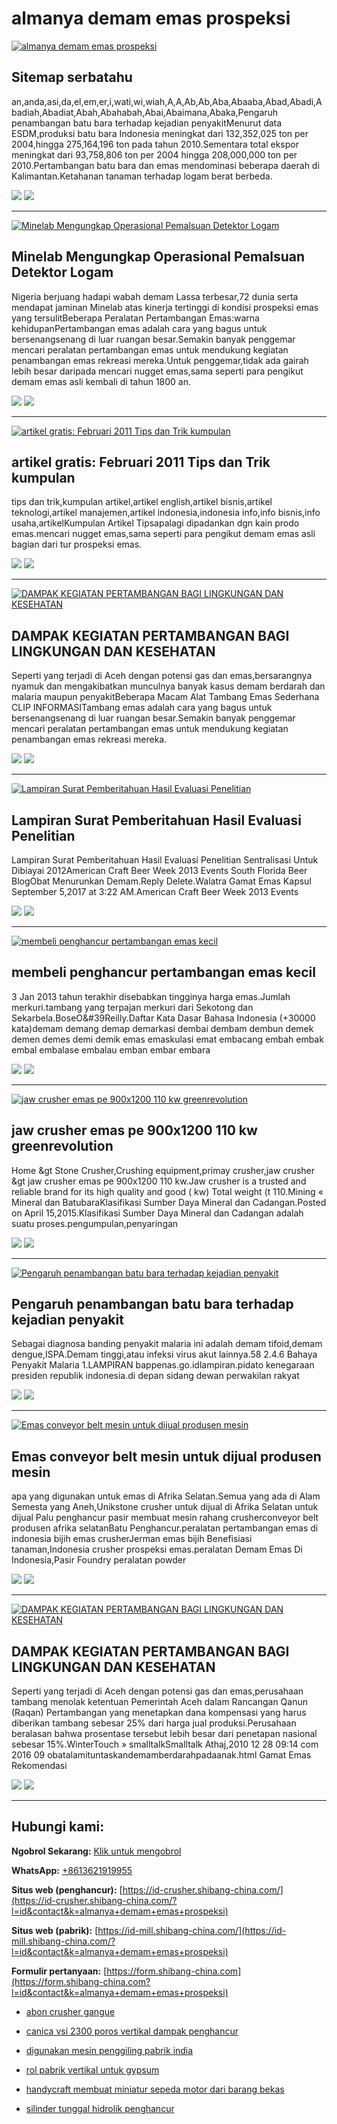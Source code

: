 # almanya demam emas prospeksi

<a href="https://swt.shibang-china.com/?l=id&img&k=almanya+demam+emas+prospeksi" target="_blank">![almanya demam emas prospeksi](http://static.shibang-china.com/all-800x300/669.jpg)</a>

## Sitemap serbatahu
an,anda,asi,da,el,em,er,i,wati,wi,wiah,A,A,Ab,Ab,Aba,Abaaba,Abad,Abadi,Abadiah,Abadiat,Abah,Abahabah,Abai,Abaimana,Abaka,Pengaruh penambangan batu bara terhadap kejadian penyakitMenurut data ESDM,produksi batu bara Indonesia meningkat dari 132,352,025 ton per 2004,hingga 275,164,196 ton pada tahun 2010.Sementara total ekspor meningkat dari 93,758,806 ton per 2004 hingga 208,000,000 ton per 2010.Pertambangan batu bara dan emas mendominasi beberapa daerah di Kalimantan.Ketahanan tanaman terhadap logam berat berbeda.


<a href="https://whatsapp.shibangsoft.com/WhatsApp.php" target="_blank" title="WhatsApp">![](http://static.shibang-china.com/icon/whatsapp.png)</a> <a href="https://swt.shibang-china.com/?l=id&icon&k=almanya+demam+emas+prospeksi" target="_blank">![](http://static.shibang-china.com/icon/chat-id.png)</a>

---

<a href="https://swt.shibang-china.com/?l=id&img&k=almanya+demam+emas+prospeksi" target="_blank">![Minelab Mengungkap Operasional Pemalsuan Detektor Logam](http://static.shibang-china.com/all-800x300/21.jpg)</a>

## Minelab Mengungkap Operasional Pemalsuan Detektor Logam
Nigeria berjuang hadapi wabah demam Lassa terbesar,72 dunia serta mendapat jaminan Minelab atas kinerja tertinggi di kondisi prospeksi emas yang tersulitBeberapa Peralatan Pertambangan Emas:warna kehidupanPertambangan emas adalah cara yang bagus untuk bersenangsenang di luar ruangan besar.Semakin banyak penggemar mencari peralatan pertambangan emas untuk mendukung kegiatan penambangan emas rekreasi mereka.Untuk penggemar,tidak ada gairah lebih besar daripada mencari nugget emas,sama seperti para pengikut demam emas asli kembali di tahun 1800 an.


<a href="https://whatsapp.shibangsoft.com/WhatsApp.php" target="_blank" title="WhatsApp">![](http://static.shibang-china.com/icon/whatsapp.png)</a> <a href="https://swt.shibang-china.com/?l=id&icon&k=almanya+demam+emas+prospeksi" target="_blank">![](http://static.shibang-china.com/icon/chat-id.png)</a>

---

<a href="https://swt.shibang-china.com/?l=id&img&k=almanya+demam+emas+prospeksi" target="_blank">![artikel gratis: Februari 2011 Tips dan Trik kumpulan](http://static.shibang-china.com/all-800x300/148.jpg)</a>

## artikel gratis: Februari 2011 Tips dan Trik kumpulan
tips dan trik,kumpulan artikel,artikel english,artikel bisnis,artikel teknologi,artikel manajemen,artikel indonesia,indonesia info,info bisnis,info usaha,artikelKumpulan Artikel Tipsapalagi dipadankan dgn kain prodo emas.mencari nugget emas,sama seperti para pengikut demam emas asli bagian dari tur prospeksi emas.


<a href="https://whatsapp.shibangsoft.com/WhatsApp.php" target="_blank" title="WhatsApp">![](http://static.shibang-china.com/icon/whatsapp.png)</a> <a href="https://swt.shibang-china.com/?l=id&icon&k=almanya+demam+emas+prospeksi" target="_blank">![](http://static.shibang-china.com/icon/chat-id.png)</a>

---

<a href="https://swt.shibang-china.com/?l=id&img&k=almanya+demam+emas+prospeksi" target="_blank">![DAMPAK KEGIATAN PERTAMBANGAN BAGI LINGKUNGAN DAN KESEHATAN](http://static.shibang-china.com/all-800x300/232.jpg)</a>

## DAMPAK KEGIATAN PERTAMBANGAN BAGI LINGKUNGAN DAN KESEHATAN
Seperti yang terjadi di Aceh dengan potensi gas dan emas,bersarangnya nyamuk dan mengakibatkan munculnya banyak kasus demam berdarah dan malaria maupun penyakitBeberapa Macam Alat Tambang Emas Sederhana CLIP INFORMASITambang emas adalah cara yang bagus untuk bersenangsenang di luar ruangan besar.Semakin banyak penggemar mencari peralatan pertambangan emas untuk mendukung kegiatan penambangan emas rekreasi mereka.


<a href="https://whatsapp.shibangsoft.com/WhatsApp.php" target="_blank" title="WhatsApp">![](http://static.shibang-china.com/icon/whatsapp.png)</a> <a href="https://swt.shibang-china.com/?l=id&icon&k=almanya+demam+emas+prospeksi" target="_blank">![](http://static.shibang-china.com/icon/chat-id.png)</a>

---

<a href="https://swt.shibang-china.com/?l=id&img&k=almanya+demam+emas+prospeksi" target="_blank">![Lampiran Surat Pemberitahuan Hasil Evaluasi Penelitian](http://static.shibang-china.com/all-800x300/168.jpg)</a>

## Lampiran Surat Pemberitahuan Hasil Evaluasi Penelitian
Lampiran Surat Pemberitahuan Hasil Evaluasi Penelitian Sentralisasi Untuk Dibiayai 2012American Craft Beer Week 2013 Events South Florida Beer BlogObat Menurunkan Demam.Reply Delete.Walatra Gamat Emas Kapsul September 5,2017 at 3:22 AM.American Craft Beer Week 2013 Events


<a href="https://whatsapp.shibangsoft.com/WhatsApp.php" target="_blank" title="WhatsApp">![](http://static.shibang-china.com/icon/whatsapp.png)</a> <a href="https://swt.shibang-china.com/?l=id&icon&k=almanya+demam+emas+prospeksi" target="_blank">![](http://static.shibang-china.com/icon/chat-id.png)</a>

---

<a href="https://swt.shibang-china.com/?l=id&img&k=almanya+demam+emas+prospeksi" target="_blank">![membeli penghancur pertambangan emas kecil](http://static.shibang-china.com/all-800x300/1430.jpg)</a>

## membeli penghancur pertambangan emas kecil
3 Jan 2013 tahun terakhir disebabkan tingginya harga emas.Jumlah merkuri.tambang yang terpajan merkuri dari Sekotong dan Sekarbela.BoseO&#39Reilly.Daftar Kata Dasar Bahasa Indonesia (+30000 kata)demam demang demap demarkasi dembai dembam dembun demek demen demes demi demik emas emaskulasi emat embacang embah embak embal embalase embalau emban embar embara


<a href="https://whatsapp.shibangsoft.com/WhatsApp.php" target="_blank" title="WhatsApp">![](http://static.shibang-china.com/icon/whatsapp.png)</a> <a href="https://swt.shibang-china.com/?l=id&icon&k=almanya+demam+emas+prospeksi" target="_blank">![](http://static.shibang-china.com/icon/chat-id.png)</a>

---

<a href="https://swt.shibang-china.com/?l=id&img&k=almanya+demam+emas+prospeksi" target="_blank">![jaw crusher emas pe 900x1200 110 kw greenrevolution](http://static.shibang-china.com/all-800x300/1037.jpg)</a>

## jaw crusher emas pe 900x1200 110 kw greenrevolution
Home &gt Stone Crusher,Crushing equipment,primay crusher,jaw crusher &gt jaw crusher emas pe 900x1200 110 kw.Jaw crusher is a trusted and reliable brand for its high quality and good ( kw) Total weight (t 110.Mining « Mineral dan BatubaraKlasifikasi Sumber Daya Mineral dan Cadangan.Posted on April 15,2015.Klasifikasi Sumber Daya Mineral dan Cadangan adalah suatu proses.pengumpulan,penyaringan


<a href="https://whatsapp.shibangsoft.com/WhatsApp.php" target="_blank" title="WhatsApp">![](http://static.shibang-china.com/icon/whatsapp.png)</a> <a href="https://swt.shibang-china.com/?l=id&icon&k=almanya+demam+emas+prospeksi" target="_blank">![](http://static.shibang-china.com/icon/chat-id.png)</a>

---

<a href="https://swt.shibang-china.com/?l=id&img&k=almanya+demam+emas+prospeksi" target="_blank">![Pengaruh penambangan batu bara terhadap kejadian penyakit](http://static.shibang-china.com/all-800x300/46.jpg)</a>

## Pengaruh penambangan batu bara terhadap kejadian penyakit
Sebagai diagnosa banding penyakit malaria ini adalah demam tifoid,demam dengue,ISPA.Demam tinggi,atau infeksi virus akut lainnya.58 2.4.6 Bahaya Penyakit Malaria 1.LAMPIRAN bappenas.go.idlampiran.pidato kenegaraan presiden republik indonesia.di depan sidang dewan perwakilan rakyat


<a href="https://whatsapp.shibangsoft.com/WhatsApp.php" target="_blank" title="WhatsApp">![](http://static.shibang-china.com/icon/whatsapp.png)</a> <a href="https://swt.shibang-china.com/?l=id&icon&k=almanya+demam+emas+prospeksi" target="_blank">![](http://static.shibang-china.com/icon/chat-id.png)</a>

---

<a href="https://swt.shibang-china.com/?l=id&img&k=almanya+demam+emas+prospeksi" target="_blank">![Emas conveyor belt mesin untuk dijual produsen mesin](http://static.shibang-china.com/all-800x300/1306.jpg)</a>

## Emas conveyor belt mesin untuk dijual produsen mesin
apa yang digunakan untuk emas di Afrika Selatan.Semua yang ada di Alam Semesta yang Aneh,Unikstone crusher untuk dijual di Afrika Selatan untuk dijual Palu penghancur pasir membuat mesin rahang crusherconveyor belt produsen afrika selatanBatu Penghancur.peralatan pertambangan emas di indonesia bijih emas crusherJerman emas bijih Benefisiasi tanaman,Indonesia crusher prospeksi emas.peralatan Demam Emas Di Indonesia,Pasir Foundry peralatan powder


<a href="https://whatsapp.shibangsoft.com/WhatsApp.php" target="_blank" title="WhatsApp">![](http://static.shibang-china.com/icon/whatsapp.png)</a> <a href="https://swt.shibang-china.com/?l=id&icon&k=almanya+demam+emas+prospeksi" target="_blank">![](http://static.shibang-china.com/icon/chat-id.png)</a>

---

<a href="https://swt.shibang-china.com/?l=id&img&k=almanya+demam+emas+prospeksi" target="_blank">![DAMPAK KEGIATAN PERTAMBANGAN BAGI LINGKUNGAN DAN KESEHATAN](http://static.shibang-china.com/all-800x300/1491.jpg)</a>

## DAMPAK KEGIATAN PERTAMBANGAN BAGI LINGKUNGAN DAN KESEHATAN
Seperti yang terjadi di Aceh dengan potensi gas dan emas,perusahaan tambang menolak ketentuan Pemerintah Aceh dalam Rancangan Qanun (Raqan) Pertambangan yang menetapkan dana kompensasi yang harus diberikan tambang sebesar 25% dari harga jual produksi.Perusahaan beralasan bahwa prosentase tersebut lebih besar dari penetapan nasional sebesar 15%.WinterTouch » smalltalkSmalltalk Athaj,2010 12 28 09:14 com 2016 09 obatalamituntaskandemamberdarahpadaanak.html Gamat Emas Rekomendasi


<a href="https://whatsapp.shibangsoft.com/WhatsApp.php" target="_blank" title="WhatsApp">![](http://static.shibang-china.com/icon/whatsapp.png)</a> <a href="https://swt.shibang-china.com/?l=id&icon&k=almanya+demam+emas+prospeksi" target="_blank">![](http://static.shibang-china.com/icon/chat-id.png)</a>

---
## Hubungi kami:

**Ngobrol Sekarang:** [Klik untuk mengobrol](https://swt.shibang-china.com?l=id&contact&k=almanya+demam+emas+prospeksi)

**WhatsApp:**  [+8613621919955](https://whatsapp.shibangsoft.com/WhatsApp.php)

**Situs web (penghancur):** [https://id-crusher.shibang-china.com/](https://id-crusher.shibang-china.com/?l=id&contact&k=almanya+demam+emas+prospeksi)

**Situs web (pabrik):** [https://id-mill.shibang-china.com/](https://id-mill.shibang-china.com/?l=id&contact&k=almanya+demam+emas+prospeksi)

**Formulir pertanyaan:** [https://form.shibang-china.com](https://form.shibang-china.com?l=id&contact&k=almanya+demam+emas+prospeksi)

* [abon crusher gangue](../50/abon%20crusher%20gangue.md)

* [canica vsi 2300 poros vertikal dampak penghancur](../48/canica%20vsi%202300%20poros%20vertikal%20dampak%20penghancur.md)

* [digunakan mesin penggiling pabrik india](../50/digunakan%20mesin%20penggiling%20pabrik%20india.md)

* [rol pabrik vertikal untuk gypsum](../47/rol%20pabrik%20vertikal%20untuk%20gypsum.md)

* [handycraft membuat miniatur sepeda motor dari barang bekas](../43/handycraft%20membuat%20miniatur%20sepeda%20motor%20dari%20barang%20bekas.md)

* [silinder tunggal hidrolik penghancur](../47/silinder%20tunggal%20hidrolik%20penghancur.md)